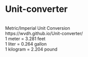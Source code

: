 # Unit-converter
<br>
Metric/Imperial Unit Conversion
<br>
https://wvdh.github.io/Unit-converter/
<br>
1 meter = 3.281 feet<br>
1 liter = 0.264 gallon<br>
1 kilogram = 2.204 pound<br>
